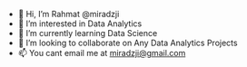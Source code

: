 - 👋 Hi, I’m Rahmat @miradzji
- 👀 I’m interested in Data Analytics
- 🌱 I’m currently learning Data Science 
- 💞️ I’m looking to collaborate on Any Data Analytics Projects
- 📫 You cant email me at miradzji@gmail.com

<!---
miradzji/miradzji is a ✨ special ✨ repository because its `README.md` (this file) appears on your GitHub profile.
You can click the Preview link to take a look at your changes.
--->
